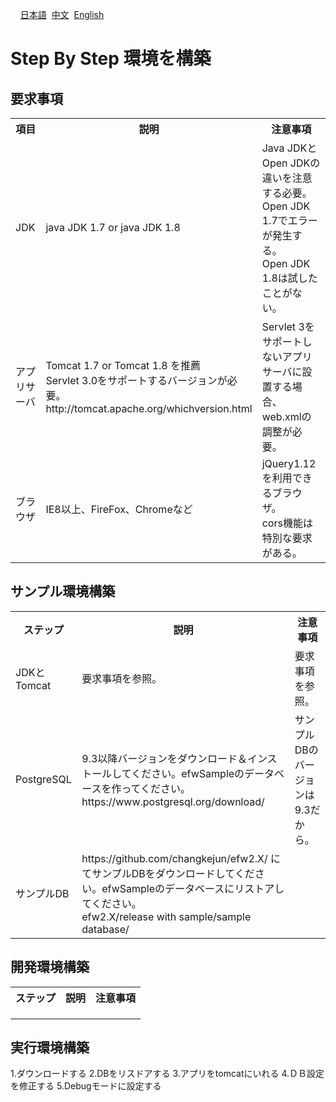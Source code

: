 &nbsp;&nbsp;&nbsp;&nbsp;<a href="../日本語/step_by_step.md">日本語</a>
&nbsp;<a href="../中文/step_by_step.md">中文</a>
&nbsp;<a href="../English/step_by_step.md">English</a>
<H1>Step By Step 環境を構築</H1>

<h2>要求事項</h2>
<table>
<tr>
	<th>項目</th><th>説明</th><th>注意事項</th>
</tr>
<tr>
	<td>JDK</td><td>java JDK 1.7 or java JDK 1.8</td><td>Java JDKとOpen JDKの違いを注意する必要。<br>Open JDK 1.7でエラーが発生する。<br>Open JDK 1.8は試したことがない。</td>
</tr>
<tr>
	<td>アプリサーバ</td><td>Tomcat 1.7 or Tomcat 1.8 を推薦<br>Servlet 3.0をサポートするバージョンが必要。<br>http://tomcat.apache.org/whichversion.html</td><td>Servlet 3をサポートしないアプリサーバに設置する場合、web.xmlの調整が必要。</td>
</tr>
<tr>
	<td>ブラウザ</td><td>IE8以上、FireFox、Chromeなど</td><td>jQuery1.12を利用できるブラウザ。<br>cors機能は特別な要求がある。</td>
</tr>
</table>
<h2>サンプル環境構築</h2>
<table>
<tr>
	<th>ステップ</th><th>説明</th><th>注意事項</th>
</tr>
<tr>
	<td>JDKとTomcat</td><td>要求事項を参照。</td><td>要求事項を参照。</td>
</tr>
<tr>
	<td>PostgreSQL</td><td>9.3以降バージョンをダウンロード＆インストールしてください。efwSampleのデータベースを作ってください。<br>https://www.postgresql.org/download/</td><td>サンプルDBのバージョンは9.3だから。</td>
</tr>
<tr>
	<td>サンプルDB</td><td>https://github.com/changkejun/efw2.X/ にてサンプルDBをダウンロードしてください。efwSampleのデータベースにリストアしてください。<br>efw2.X/release with sample/sample database/</td><td></td>
</tr>
</table>

<h2>開発環境構築</h2>
<table>
<tr>
	<th>ステップ</th><th>説明</th><th>注意事項</th>
</tr>
<tr>
	<td></td><td></td><td></td>
</tr>
<tr>
	<td></td><td></td><td></td>
</tr>
<tr>
	<td></td><td></td><td></td>
</tr>
</table>

<h2>実行環境構築</h2>

1.ダウンロードする
2.DBをリスドアする
3.アプリをtomcatにいれる
4.ＤＢ設定を修正する
5.Debugモードに設定する


